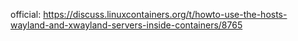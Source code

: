 official: https://discuss.linuxcontainers.org/t/howto-use-the-hosts-wayland-and-xwayland-servers-inside-containers/8765

